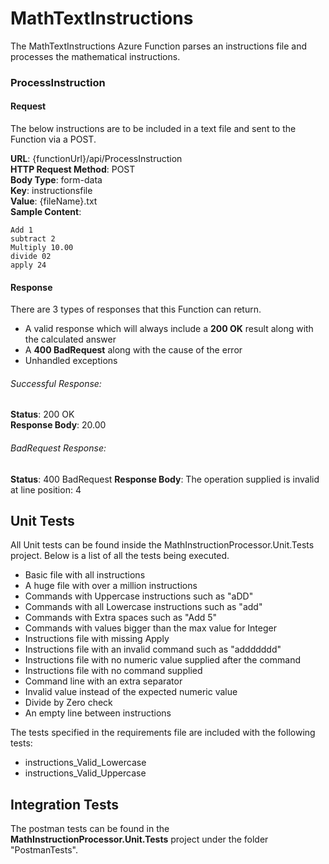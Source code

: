# MathTextInstructions

The MathTextInstructions Azure Function parses an instructions file and processes the mathematical instructions. 

### ProcessInstruction 

#### Request

The below instructions are to be included in a text file and sent to the Function via a POST.

**URL**: {functionUrl}/api/ProcessInstruction  
**HTTP Request Method**: POST  
**Body Type**: form-data  
**Key**: instructionsfile  
**Value**: {fileName}.txt  
**Sample Content**:  

`Add 1`  
`subtract 2`  
`Multiply 10.00`  
`divide 02`  
`apply 24`  

#### Response

There are 3 types of responses that this Function can return.

- A valid response which will always include a **200 OK** result along with the calculated answer 
- A **400 BadRequest** along with the cause of the error
- Unhandled exceptions

###### Successful Response:

**Status**: 200 OK  
**Response Body**: 20.00

###### BadRequest Response:

**Status**: 400 BadRequest
**Response Body**: The operation supplied is invalid at line position: 4

## Unit Tests

All Unit tests can be found inside the MathInstructionProcessor.Unit.Tests project. Below is a list of all the tests being executed.

- Basic file with all instructions
- A huge file with over a million instructions
- Commands with Uppercase instructions such as "aDD"
- Commands with all Lowercase instructions such as "add"
- Commands with Extra spaces such as "Add       5"
- Commands with values bigger than the max value for Integer
- Instructions file with missing Apply
- Instructions file with an invalid command such as "addddddd"
- Instructions file with no numeric value supplied after the command
- Instructions file with no command supplied
- Command line with an extra separator
- Invalid value instead of the expected numeric value
- Divide by Zero check
- An empty line between instructions

The tests specified in the requirements  file are included with the following tests:

- instructions_Valid_Lowercase
- instructions_Valid_Uppercase

## Integration Tests

The postman tests can be found in the **MathInstructionProcessor.Unit.Tests** project under the folder "PostmanTests".

